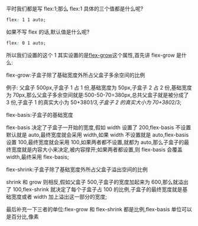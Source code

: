 平时我们都是写 flex:1;那么 flex:1 具体的三个值都是什么呢?

```css
flex: 1 1 auto;
```

如果不写 flex 的话,默认值是什么呢?

```css
flex: 0 1 auto;
```

所以我们设置的这个 1 其实设置的是[flex-grow](https://so.csdn.net/so/search?q=flex-grow&spm=1001.2101.3001.7020)这个属性,首先讲 flex-grow 是什么:

flex-grow:子盒子除了基础宽度外所占父盒子多余空间的比例

例子: 父盒子 500px,子盒子 1 占 1 份,基础宽度为 50px,子盒子 2 占 2 份,基础宽度为 70px,那么父盒子多余空间就是:500-50-70=380px,总共父盒子就是被分成了 3 份,子盒子 1 的真实大小为 50+380*1/3,子盒子 2 的真实大小为 70+380*2/3;

flex-basis:子盒子的基础宽度

flex-basis 决定了子盒子一开始的宽度,假如 width 设置了 200,flex-basis 不设置默认就是 auto,最终宽度就会采用 width,如果 width 不设置就是 auto,flex-basis 设置 100,最终宽度就会采用 100,如果两者都不设置,就都为 auto,那么子盒子的最终宽度就是内容大小来决定,被内容撑开;如果两者都设置,则 flex-basis 会覆盖 width,最终采用 flex-basis;

flex-shrink:子盒子除了基础宽度外所占父盒子溢出空间的比例

shrink 和 grow 则相反,假如父盒子 500,子盒子的宽度加起来为 600,那么就溢出了 100,flex-shrink 就决定了每个子盒子占 100 的比例,子盒子的最终宽度就是基础宽度或者 width 加上溢出这一部分的宽度;

最后补充一下三者的单位:flex-grow 和 flex-shrink 都是比例,flex-basis 单位可以是百分比,像素
